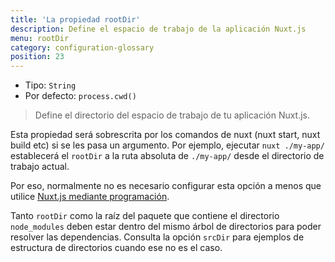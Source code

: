 ```yaml
---
title: 'La propiedad rootDir'
description: Define el espacio de trabajo de la aplicación Nuxt.js
menu: rootDir
category: configuration-glossary
position: 23
---
```


- Tipo: `String`
- Por defecto: `process.cwd()`

> Define el directorio del espacio de trabajo de tu aplicación Nuxt.js.

Esta propiedad será sobrescrita por los comandos de nuxt (nuxt start, nuxt build etc) si se les pasa un argumento. Por ejemplo, ejecutar `nuxt ./my-app/` establecerá el `rootDir` a la ruta absoluta de `./my-app/` desde el directorio de trabajo actual.

Por eso, normalmente no es necesario configurar esta opción a menos que utilice [Nuxt.js mediante programación](/docs/2.x/internals-glossary/nuxt).

<base-alert type="info"> Tanto `rootDir` como la raíz del paquete que contiene el directorio `node_modules` deben estar dentro del mismo árbol de directorios para poder <NuxtLink to="https://nodejs.org/api/modules.html#modules_all_together">resolver las dependencias</NuxtLink>. Consulta la <NuxtLink to="/guides/configuration-glossary/configuration-srcdir">opción `srcDir`</NuxtLink> para ejemplos de estructura de directorios cuando ese no es el caso.
</base-alert>
